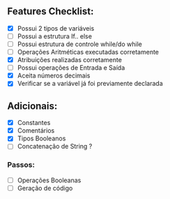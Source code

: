 ## Features Checklist:
- [x] Possui 2 tipos de variáveis
- [ ] Possui a estrutura If.. else
- [ ] Possui estrutura de controle while/do while
- [ ] Operações Aritméticas executadas corretamente
- [x] Atribuições realizadas corretamente
- [ ] Possui operações de Entrada e Saída
- [x] Aceita números decimais
- [x] Verificar se a variável já foi previamente declarada

## Adicionais:
- [x] Constantes
- [x] Comentários
- [x] Tipos Booleanos
- [ ] Concatenação de String ?

### Passos:
- [ ] Operações Booleanas
- [ ] Geração de código
